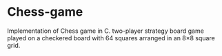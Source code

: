 # Chess-game
Implementation of Chess game in C. two-player strategy board game played on a checkered board with 64 squares arranged in an 8×8 square grid.
